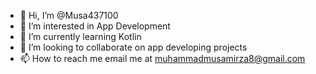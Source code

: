 - 👋 Hi, I’m @Musa437100
- 👀 I’m interested in App Development
- 🌱 I’m currently learning Kotlin
- 💞️ I’m looking to collaborate on app developing projects
- 📫 How to reach me email me at muhammadmusamirza8@gmail.com

<!---
Musa437100/Musa437100 is a ✨ special ✨ repository because its `README.md` (this file) appears on your GitHub profile.
You can click the Preview link to take a look at your changes.
--->

